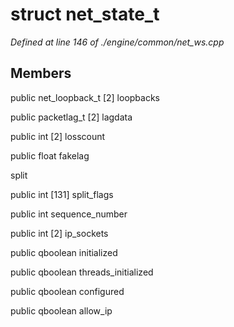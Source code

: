 # struct net_state_t

*Defined at line 146 of ./engine/common/net_ws.cpp*

## Members

public net_loopback_t [2] loopbacks

public packetlag_t [2] lagdata

public int [2] losscount

public float fakelag

 split

public int [131] split_flags

public int sequence_number

public int [2] ip_sockets

public qboolean initialized

public qboolean threads_initialized

public qboolean configured

public qboolean allow_ip



